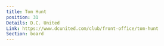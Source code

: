 ```yaml
---
title: Tom Hunt
position: 31
Details: D.C. United
Link: https://www.dcunited.com/club/front-office/tom-hunt
Section: board
---
```


